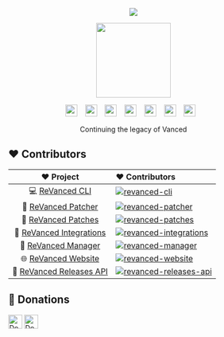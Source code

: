 <p align="center">
   <img src="https://user-images.githubusercontent.com/82371061/216141185-a6275edf-e595-45a8-98a3-33d5a8b14aae.svg" />
</p>

<p align="center">
    <picture><source width="150px" media="(prefers-color-scheme: dark)" srcset="https://user-images.githubusercontent.com/13122796/212184682-217c94b7-7947-4677-b1ea-bf91b071b699.svg"><img width="150px" src="https://user-images.githubusercontent.com/13122796/212184689-a828ef2f-578d-4893-ae2d-7b1aa7e9b0fd.svg"></picture>
</p>

<p align="center">
    <a href="https://revanced.app/"><img height="24px" src="https://user-images.githubusercontent.com/82371061/216141185-a6275edf-e595-45a8-98a3-33d5a8b14aae.svg" /></a>&nbsp;&nbsp;&nbsp;
    <a href="https://github.com/revanced"><picture><source height="24px" media="(prefers-color-scheme: dark)" srcset="https://i.ibb.co/dMMmCrW/Git-Hub-Mark.png"><img height="24px" src="https://i.ibb.co/9wV3HGF/Git-Hub-Mark-Light.png"></picture></a>&nbsp;&nbsp;&nbsp;
    <a href="http://revanced.app/discord"><img height="24px" src="https://user-images.githubusercontent.com/13122796/178032563-d4e084b7-244e-4358-af50-26bde6dd4996.png" /></a>&nbsp;&nbsp;&nbsp;
    <a href="https://reddit.com/r/revancedapp"><img height="24px" src="https://user-images.githubusercontent.com/13122796/178032351-9d9d5619-8ef7-470a-9eec-2744ece54553.png" /></a>&nbsp;&nbsp;&nbsp;
    <a href="https://t.me/app_revanced"><img height="24px" src="https://user-images.githubusercontent.com/13122796/178032213-faf25ab8-0bc3-4a94-a730-b524c96df124.png" /></a>&nbsp;&nbsp;&nbsp;
    <a href="https://twitter.com/revancedapp"><img height="24px" src="https://user-images.githubusercontent.com/13122796/178032018-6da37214-7474-4641-a1da-7af7db3a31cd.png" /></a>&nbsp;&nbsp;&nbsp;
    <a href="https://www.youtube.com/channel/UCLktAUh5Gza9zAJBStwxNdw"><img height="24px" src="https://user-images.githubusercontent.com/13122796/178032714-c51c7492-0666-44ac-99c2-f003a695ab50.png" /></a>&nbsp;&nbsp;&nbsp;
</p>

<p align="center">Continuing the legacy of Vanced</p>

## ❤️ Contributors

[revanced-patcher]: https://contrib.rocks/image?repo=revanced/revanced-patcher&max=12
[revanced-patches]: https://contrib.rocks/image?repo=revanced/revanced-patches&max=12
[revanced-cli]: https://contrib.rocks/image?repo=revanced/revanced-cli&max=12
[revanced-integrations]: https://contrib.rocks/image?repo=revanced/revanced-integrations&max=12
[revanced-manager]: https://contrib.rocks/image?repo=revanced/revanced-manager&max=12
[revanced-website]: https://contrib.rocks/image?repo=revanced/revanced-website&max=12
[revanced-releases-api]: https://contrib.rocks/image?repo=revanced/revanced-releases-api&max=12

|        ❤️ Project        |                                          ❤ Contributors                                           |
| :----------------------: | :------------------------------------------------------------------------------------------------ |
| 💻 [ReVanced CLI](https://github.com/revanced/revanced-cli) | [![revanced-cli]](https://github.com/revanced/revanced-cli/graphs/contributors) |
| 💉 [ReVanced Patcher](https://github.com/revanced/revanced-patcher) | [![revanced-patcher]](https://github.com/revanced/revanced-patcher/graphs/contributors) |
| 🧩 [ReVanced Patches](https://github.com/revanced/revanced-patches) | [![revanced-patches]](https://github.com/revanced/revanced-patches/graphs/contributors) |
| 🔩 [ReVanced Integrations](https://github.com/revanced/revanced-integrations) | [![revanced-integrations]](https://github.com/revanced/revanced-integrations/graphs/contributors) |
| 💊 [ReVanced Manager](https://github.com/revanced/revanced-manager) | [![revanced-manager]](https://github.com/revanced/revanced-manager/graphs/contributors) |
| 🌐 [ReVanced Website](https://github.com/revanced/revanced-website) | [![revanced-website]](https://github.com/revanced/revanced-website/graphs/contributors)
| 🚀 [ReVanced Releases API](https://github.com/revanced/revanced-releases-api) | [![revanced-releases-api]](https://github.com/revanced/revanced-releases-api/graphs/contributors)

## 🤝 Donations

<a href="https://github.com/sponsors/ReVanced"><img height="28px" alt="Donate using GitHub" src="https://img.shields.io/badge/github%20sponsors-30363D?style=for-the-badge&logo=GitHub-Sponsors"></a>
<a href="https://liberapay.com/ReVanced/donate"><img height="28px" alt="Donate using Liberapay" src="https://liberapay.com/assets/widgets/donate.svg"></a>
